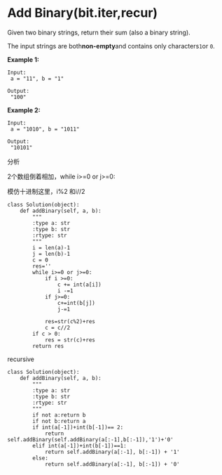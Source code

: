 # Add Binary\(bit.iter,recur\)

Given two binary strings, return their sum \(also a binary string\).

The input strings are both**non-empty**and contains only characters`1`or `0`.

**Example 1:**

```text
Input:
 a = "11", b = "1"

Output:
 "100"
```

**Example 2:**

```text
Input:
 a = "1010", b = "1011"

Output:
 "10101"
```

分析

2个数组倒着相加，while i&gt;=0 or j&gt;=0:

模仿十进制这里，i%2 和i//2

```text
class Solution(object):
    def addBinary(self, a, b):
        """
        :type a: str
        :type b: str
        :rtype: str
        """
        i = len(a)-1
        j = len(b)-1
        c = 0
        res=''
        while i>=0 or j>=0:            
            if i >=0:
                c += int(a[i])
                i -=1
            if j>=0:
                c+=int(b[j])
                j-=1

            res=str(c%2)+res
            c = c//2
        if c > 0:
            res = str(c)+res
        return res
```

recursive

```text
class Solution(object):
    def addBinary(self, a, b):
        """
        :type a: str
        :type b: str
        :rtype: str
        """
        if not a:return b
        if not b:return a
        if int(a[-1])+int(b[-1])== 2:
            return self.addBinary(self.addBinary(a[:-1],b[:-1]),'1')+'0'
        elif int(a[-1])+int(b[-1])==1:
            return self.addBinary(a[:-1], b[:-1]) + '1'
        else:
            return self.addBinary(a[:-1], b[:-1]) + '0'
```

